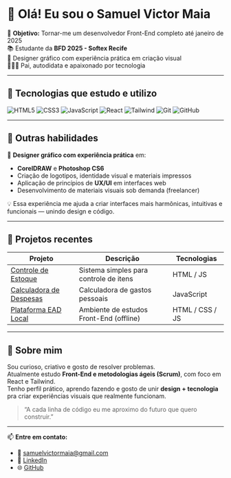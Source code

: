 # 👋 Olá! Eu sou o Samuel Victor Maia

🎯 **Objetivo:** Tornar-me um desenvolvedor Front-End completo até janeiro de 2025  
📚 Estudante da **BFD 2025 - Softex Recife**  
🎨 Designer gráfico com experiência prática em criação visual  
👨‍👩‍👦 Pai, autodidata e apaixonado por tecnologia  

---

## 🚀 Tecnologias que estudo e utilizo
![HTML5](https://img.shields.io/badge/HTML5-E34F26?style=for-the-badge&logo=html5&logoColor=white)
![CSS3](https://img.shields.io/badge/CSS3-1572B6?style=for-the-badge&logo=css3&logoColor=white)
![JavaScript](https://img.shields.io/badge/JavaScript-F7DF1E?style=for-the-badge&logo=javascript&logoColor=black)
![React](https://img.shields.io/badge/React-20232A?style=for-the-badge&logo=react&logoColor=61DAFB)
![Tailwind](https://img.shields.io/badge/TailwindCSS-06B6D4?style=for-the-badge&logo=tailwind-css&logoColor=white)
![Git](https://img.shields.io/badge/Git-F05032?style=for-the-badge&logo=git&logoColor=white)
![GitHub](https://img.shields.io/badge/GitHub-181717?style=for-the-badge&logo=github&logoColor=white)

---

## 💼 Outras habilidades
🎨 **Designer gráfico com experiência prática** em:
- **CorelDRAW** e **Photoshop CS6**
- Criação de logotipos, identidade visual e materiais impressos  
- Aplicação de princípios de **UX/UI** em interfaces web  
- Desenvolvimento de materiais visuais sob demanda (freelancer)

💡 Essa experiência me ajuda a criar interfaces mais harmônicas, intuitivas e funcionais — unindo design e código.

---

## 🧩 Projetos recentes
| Projeto | Descrição | Tecnologias |
|----------|------------|--------------|
| [Controle de Estoque](https://github.com/samuelvictormaia/controledestoque) | Sistema simples para controle de itens | HTML / JS |
| [Calculadora de Despesas](https://github.com/samuelvictormaia/calculadoradespesa) | Calculadora de gastos pessoais | JavaScript |
| [Plataforma EAD Local](#) | Ambiente de estudos Front-End (offline) | HTML / CSS / JS |

---

## 🌱 Sobre mim
Sou curioso, criativo e gosto de resolver problemas.  
Atualmente estudo **Front-End e metodologias ágeis (Scrum)**, com foco em React e Tailwind.  
Tenho perfil prático, aprendo fazendo e gosto de unir **design + tecnologia** pra criar experiências visuais que realmente funcionam.  

> “A cada linha de código eu me aproximo do futuro que quero construir.”

---

📫 **Entre em contato:**
- 💌 [samuelvictormaia@gmail.com](mailto:samuelvictormaia@gmail.com)
- 💼 [LinkedIn](https://www.linkedin.com/in/samuelvictormaia)
- 🌐 [GitHub](https://github.com/samuelvictormaia)
